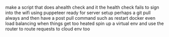 make a script that does ahealth check and it the health check fails to sign into the wifi using puppeteer ready for server setup perhaps a git pull always and then have a post pull command such as restart docker even load balancing when things get too heated spin up a virtual env and use the router to route requests to cloud env too
